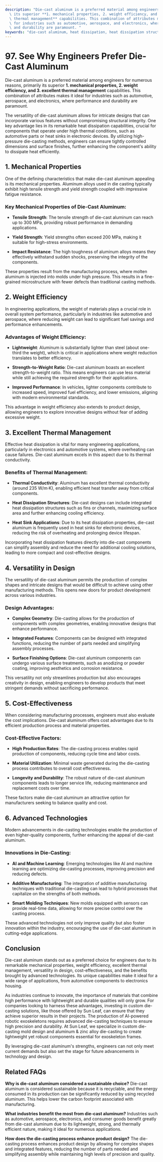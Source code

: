 ```yaml
---
description: "Die-cast aluminum is a preferred material among engineers for numerous reasons, primarily\
  \ its superior **1. mechanical properties, 2. weight efficiency, and 3. excellent\
  \ thermal management** capabilities. This combination of attributes makes it ideal\
  \ for industries such as automotive, aerospace, and electronics, where performance\
  \ and durability are paramount. "
keywords: "die-cast aluminum, heat dissipation, heat dissipation structure, die casting process"
---
```

# 97. See Why Engineers Prefer Die-Cast Aluminum  

Die-cast aluminum is a preferred material among engineers for numerous reasons, primarily its superior **1. mechanical properties, 2. weight efficiency, and 3. excellent thermal management** capabilities. This combination of attributes makes it ideal for industries such as automotive, aerospace, and electronics, where performance and durability are paramount. 

The versatility of die-cast aluminum allows for intricate designs that can incorporate various features without compromising structural integrity. One key advantage lies in its remarkable heat dissipation capabilities, crucial for components that operate under high thermal conditions, such as automotive parts or heat sinks in electronic devices. By utilizing high-pressure die-casting methods, engineers can ensure tightly controlled dimensions and surface finishes, further enhancing the component's ability to dissipate heat efficiently. 

## 1. Mechanical Properties

One of the defining characteristics that make die-cast aluminum appealing is its mechanical properties. Aluminum alloys used in die casting typically exhibit high tensile strength and yield strength coupled with impressive fatigue resistance. 

### Key Mechanical Properties of Die-Cast Aluminum:

- **Tensile Strength**: The tensile strength of die-cast aluminum can reach up to 300 MPa, providing robust performance in demanding applications.
  
- **Yield Strength**: Yield strengths often exceed 200 MPa, making it suitable for high-stress environments.

- **Impact Resistance**: The high toughness of aluminum alloys means they effectively withstand sudden shocks, preserving the integrity of the components.

These properties result from the manufacturing process, where molten aluminum is injected into molds under high pressure. This results in a fine-grained microstructure with fewer defects than traditional casting methods.

## 2. Weight Efficiency

In engineering applications, the weight of materials plays a crucial role in overall system performance, particularly in industries like automotive and aerospace, where reducing weight can lead to significant fuel savings and performance enhancements. 

### Advantages of Weight Efficiency:

- **Lightweight**: Aluminum is substantially lighter than steel (about one-third the weight), which is critical in applications where weight reduction translates to better efficiency.

- **Strength-to-Weight Ratio**: Die-cast aluminum boasts an excellent strength-to-weight ratio. This means engineers can use less material while still achieving the required strength for their applications.

- **Improved Performance**: In vehicles, lighter components contribute to increased speed, improved fuel efficiency, and lower emissions, aligning with modern environmental standards.

This advantage in weight efficiency also extends to product design, allowing engineers to explore innovative designs without fear of adding excessive weight.

## 3. Excellent Thermal Management

Effective heat dissipation is vital for many engineering applications, particularly in electronics and automotive systems, where overheating can cause failures. Die-cast aluminum excels in this aspect due to its thermal conductivity.

### Benefits of Thermal Management:

- **Thermal Conductivity**: Aluminum has excellent thermal conductivity (around 235 W/m·K), enabling efficient heat transfer away from critical components.

- **Heat Dissipation Structures**: Die-cast designs can include integrated heat dissipation structures such as fins or channels, maximizing surface area and further enhancing cooling efficiency.

- **Heat Sink Applications**: Due to its heat dissipation properties, die-cast aluminum is frequently used in heat sinks for electronic devices, reducing the risk of overheating and prolonging device lifespan.

Incorporating heat dissipation features directly into die-cast components can simplify assembly and reduce the need for additional cooling solutions, leading to more compact and cost-effective designs.

## 4. Versatility in Design

The versatility of die-cast aluminum permits the production of complex shapes and intricate designs that would be difficult to achieve using other manufacturing methods. This opens new doors for product development across various industries.

### Design Advantages:

- **Complex Geometry**: Die-casting allows for the production of components with complex geometries, enabling innovative designs that enhance performance.

- **Integrated Features**: Components can be designed with integrated functions, reducing the number of parts needed and simplifying assembly processes.

- **Surface Finishing Options**: Die-cast aluminum components can undergo various surface treatments, such as anodizing or powder coating, improving aesthetics and corrosion resistance.

This versatility not only streamlines production but also encourages creativity in design, enabling engineers to develop products that meet stringent demands without sacrificing performance.

## 5. Cost-Effectiveness

When considering manufacturing processes, engineers must also evaluate the cost implications. Die-cast aluminum offers cost advantages due to its efficient production process and material properties.

### Cost-Effective Factors:

- **High Production Rates**: The die-casting process enables rapid production of components, reducing cycle time and labor costs.

- **Material Utilization**: Minimal waste generated during the die-casting process contributes to overall cost effectiveness.

- **Longevity and Durability**: The robust nature of die-cast aluminum components leads to longer service life, reducing maintenance and replacement costs over time.

These factors make die-cast aluminum an attractive option for manufacturers seeking to balance quality and cost.

## 6. Advanced Technologies

Modern advancements in die-casting technologies enable the production of even higher-quality components, further enhancing the appeal of die-cast aluminum.

### Innovations in Die-Casting:

- **AI and Machine Learning**: Emerging technologies like AI and machine learning are optimizing die-casting processes, improving precision and reducing defects.

- **Additive Manufacturing**: The integration of additive manufacturing techniques with traditional die-casting can lead to hybrid processes that capitalize on the strengths of both methods.

- **Smart Molding Techniques**: New molds equipped with sensors can provide real-time data, allowing for more precise control over the casting process.

These advanced technologies not only improve quality but also foster innovation within the industry, encouraging the use of die-cast aluminum in cutting-edge applications.

## Conclusion

Die-cast aluminum stands out as a preferred choice for engineers due to its remarkable mechanical properties, weight efficiency, excellent thermal management, versatility in design, cost-effectiveness, and the benefits brought by advanced technologies. Its unique capabilities make it ideal for a wide range of applications, from automotive components to electronics housing. 

As industries continue to innovate, the importance of materials that combine high performance with lightweight and durable qualities will only grow. For companies looking to harness these advantages, investing in custom die-casting solutions, like those offered by Sun Leaf, can ensure that they achieve superior results in their projects. The production of AI-powered robotic exoskeletons requires advanced die-casting techniques to ensure high precision and durability. At Sun Leaf, we specialize in custom die-casting mold design and aluminum & zinc alloy die-casting to create lightweight yet robust components essential for exoskeleton frames.

By leveraging die-cast aluminum's strengths, engineers can not only meet current demands but also set the stage for future advancements in technology and design.

## Related FAQs

**Why is die-cast aluminum considered a sustainable choice?**
Die-cast aluminum is considered sustainable because it is recyclable, and the energy consumed in its production can be significantly reduced by using recycled aluminum. This helps lower the carbon footprint associated with manufacturing.

**What industries benefit the most from die-cast aluminum?**
Industries such as automotive, aerospace, electronics, and consumer goods benefit greatly from die-cast aluminum due to its lightweight, strong, and thermally efficient nature, making it ideal for numerous applications.

**How does the die-casting process enhance product design?**
The die-casting process enhances product design by allowing for complex shapes and integrated features, reducing the number of parts needed and simplifying assembly while maintaining high levels of precision and quality.
